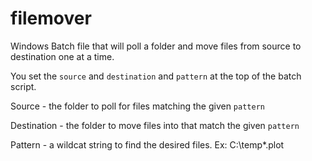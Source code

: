 # filemover
Windows Batch file that will poll a folder and move files from source to destination one at a time.

You set the `source` and `destination` and `pattern` at the top of the batch script.

Source - the folder to poll for files matching the given `pattern`

Destination - the folder to move files into that match the given `pattern`

Pattern - a wildcat string to find the desired files. Ex:  C:\temp\*.plot

